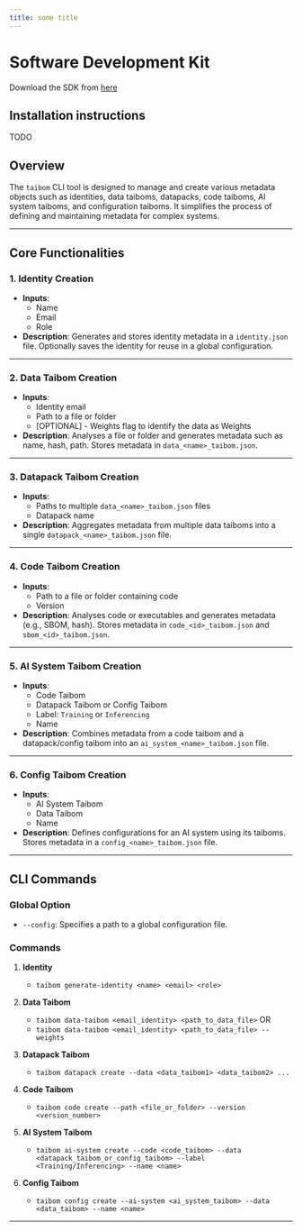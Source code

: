 ```yaml
---
title: some title
---
```

# Software Development Kit

Download the SDK from [here](http://example.com)

## Installation instructions

TODO


## Overview
The `taibom` CLI tool is designed to manage and create various metadata objects such as identities, data taiboms, datapacks, code taiboms, AI system taiboms, and configuration taiboms. It simplifies the process of defining and maintaining metadata for complex systems.

---

## Core Functionalities

### 1. Identity Creation
- **Inputs**:
  - Name
  - Email
  - Role
- **Description**: Generates and stores identity metadata in a `identity.json` file. Optionally saves the identity for reuse in a global configuration.

---

### 2. Data Taibom Creation
- **Inputs**:
    - Identity email
    - Path to a file or folder
    - [OPTIONAL] - Weights flag to identify the data as Weights
- **Description**: Analyses a file or folder and generates metadata such as name, hash, path. Stores metadata in `data_<name>_taibom.json`.

---

### 3. Datapack Taibom Creation
- **Inputs**:
  - Paths to multiple `data_<name>_taibom.json` files
  - Datapack name
- **Description**: Aggregates metadata from multiple data taiboms into a single `datapack_<name>_taibom.json` file.

---

### 4. Code Taibom Creation
- **Inputs**:
  - Path to a file or folder containing code
  - Version
- **Description**: Analyses code or executables and generates metadata (e.g., SBOM, hash). Stores metadata in `code_<id>_taibom.json` and `sbom_<id>_taibom.json`.

---

### 5. AI System Taibom Creation
- **Inputs**:
  - Code Taibom
  - Datapack Taibom or Config Taibom
  - Label: `Training` or `Inferencing`
  - Name
- **Description**: Combines metadata from a code taibom and a datapack/config taibom into an `ai_system_<name>_taibom.json` file.

---

### 6. Config Taibom Creation
- **Inputs**:
  - AI System Taibom
  - Data Taibom
  - Name
- **Description**: Defines configurations for an AI system using its taiboms. Stores metadata in a `config_<name>_taibom.json` file.

---

## CLI Commands

### Global Option
- `--config`: Specifies a path to a global configuration file.

### Commands
1. **Identity**
   - `taibom generate-identity <name> <email> <role>`

2. **Data Taibom**
   - `taibom data-taibom <email_identity> <path_to_data_file>` OR
   - `taibom data-taibom <email_identity> <path_to_data_file> --weights` 

3. **Datapack Taibom**
   - `taibom datapack create --data <data_taibom1> <data_taibom2> ...`

4. **Code Taibom**
   - `taibom code create --path <file_or_folder> --version <version_number>`

5. **AI System Taibom**
   - `taibom ai-system create --code <code_taibom> --data <datapack_taibom_or_config_taibom> --label <Training/Inferencing> --name <name>`

6. **Config Taibom**
   - `taibom config create --ai-system <ai_system_taibom> --data <data_taibom> --name <name>`

---